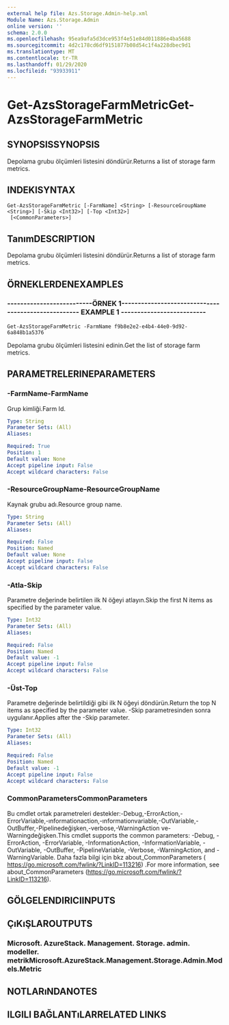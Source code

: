 ```yaml
---
external help file: Azs.Storage.Admin-help.xml
Module Name: Azs.Storage.Admin
online version: ''
schema: 2.0.0
ms.openlocfilehash: 95ea9afa5d3dce953f4e51e84d011886e4ba5688
ms.sourcegitcommit: 4d2c178cd6df9151877b08d54c1f4a228dbec9d1
ms.translationtype: MT
ms.contentlocale: tr-TR
ms.lasthandoff: 01/29/2020
ms.locfileid: "93933911"
---
```

# <span data-ttu-id="c2d68-101">Get-AzsStorageFarmMetric</span><span class="sxs-lookup"><span data-stu-id="c2d68-101">Get-AzsStorageFarmMetric</span></span>

## <span data-ttu-id="c2d68-102">SYNOPSIS</span><span class="sxs-lookup"><span data-stu-id="c2d68-102">SYNOPSIS</span></span>
<span data-ttu-id="c2d68-103">Depolama grubu ölçümleri listesini döndürür.</span><span class="sxs-lookup"><span data-stu-id="c2d68-103">Returns a list of storage farm metrics.</span></span>

## <span data-ttu-id="c2d68-104">INDEKI</span><span class="sxs-lookup"><span data-stu-id="c2d68-104">SYNTAX</span></span>

```
Get-AzsStorageFarmMetric [-FarmName] <String> [-ResourceGroupName <String>] [-Skip <Int32>] [-Top <Int32>]
 [<CommonParameters>]
```

## <span data-ttu-id="c2d68-105">Tanım</span><span class="sxs-lookup"><span data-stu-id="c2d68-105">DESCRIPTION</span></span>
<span data-ttu-id="c2d68-106">Depolama grubu ölçümleri listesini döndürür.</span><span class="sxs-lookup"><span data-stu-id="c2d68-106">Returns a list of storage farm metrics.</span></span>

## <span data-ttu-id="c2d68-107">ÖRNEKLERDEN</span><span class="sxs-lookup"><span data-stu-id="c2d68-107">EXAMPLES</span></span>

### <span data-ttu-id="c2d68-108">--------------------------ÖRNEK 1--------------------------</span><span class="sxs-lookup"><span data-stu-id="c2d68-108">-------------------------- EXAMPLE 1 --------------------------</span></span>
```
Get-AzsStorageFarmMetric -FarmName f9b8e2e2-e4b4-44e0-9d92-6a848b1a5376
```

<span data-ttu-id="c2d68-109">Depolama grubu ölçümleri listesini edinin.</span><span class="sxs-lookup"><span data-stu-id="c2d68-109">Get the list of storage farm metrics.</span></span>

## <span data-ttu-id="c2d68-110">PARAMETRELERINE</span><span class="sxs-lookup"><span data-stu-id="c2d68-110">PARAMETERS</span></span>

### <span data-ttu-id="c2d68-111">-FarmName</span><span class="sxs-lookup"><span data-stu-id="c2d68-111">-FarmName</span></span>
<span data-ttu-id="c2d68-112">Grup kimliği.</span><span class="sxs-lookup"><span data-stu-id="c2d68-112">Farm Id.</span></span>

```yaml
Type: String
Parameter Sets: (All)
Aliases: 

Required: True
Position: 1
Default value: None
Accept pipeline input: False
Accept wildcard characters: False
```

### <span data-ttu-id="c2d68-113">-ResourceGroupName</span><span class="sxs-lookup"><span data-stu-id="c2d68-113">-ResourceGroupName</span></span>
<span data-ttu-id="c2d68-114">Kaynak grubu adı.</span><span class="sxs-lookup"><span data-stu-id="c2d68-114">Resource group name.</span></span>

```yaml
Type: String
Parameter Sets: (All)
Aliases: 

Required: False
Position: Named
Default value: None
Accept pipeline input: False
Accept wildcard characters: False
```

### <span data-ttu-id="c2d68-115">-Atla</span><span class="sxs-lookup"><span data-stu-id="c2d68-115">-Skip</span></span>
<span data-ttu-id="c2d68-116">Parametre değerinde belirtilen ilk N öğeyi atlayın.</span><span class="sxs-lookup"><span data-stu-id="c2d68-116">Skip the first N items as specified by the parameter value.</span></span>

```yaml
Type: Int32
Parameter Sets: (All)
Aliases: 

Required: False
Position: Named
Default value: -1
Accept pipeline input: False
Accept wildcard characters: False
```

### <span data-ttu-id="c2d68-117">-Üst</span><span class="sxs-lookup"><span data-stu-id="c2d68-117">-Top</span></span>
<span data-ttu-id="c2d68-118">Parametre değerinde belirtildiği gibi ilk N öğeyi döndürün.</span><span class="sxs-lookup"><span data-stu-id="c2d68-118">Return the top N items as specified by the parameter value.</span></span>
<span data-ttu-id="c2d68-119">-Skip parametresinden sonra uygulanır.</span><span class="sxs-lookup"><span data-stu-id="c2d68-119">Applies after the -Skip parameter.</span></span>

```yaml
Type: Int32
Parameter Sets: (All)
Aliases: 

Required: False
Position: Named
Default value: -1
Accept pipeline input: False
Accept wildcard characters: False
```

### <span data-ttu-id="c2d68-120">CommonParameters</span><span class="sxs-lookup"><span data-stu-id="c2d68-120">CommonParameters</span></span>
<span data-ttu-id="c2d68-121">Bu cmdlet ortak parametreleri destekler:-Debug,-ErrorAction,-ErrorVariable,-ınformationaction,-ınformationvariable,-OutVariable,-OutBuffer,-Pipelinedeğişken,-verbose,-WarningAction ve-Warningdeğişken.</span><span class="sxs-lookup"><span data-stu-id="c2d68-121">This cmdlet supports the common parameters: -Debug, -ErrorAction, -ErrorVariable, -InformationAction, -InformationVariable, -OutVariable, -OutBuffer, -PipelineVariable, -Verbose, -WarningAction, and -WarningVariable.</span></span> <span data-ttu-id="c2d68-122">Daha fazla bilgi için bkz about_CommonParameters ( https://go.microsoft.com/fwlink/?LinkID=113216) .</span><span class="sxs-lookup"><span data-stu-id="c2d68-122">For more information, see about_CommonParameters (https://go.microsoft.com/fwlink/?LinkID=113216).</span></span>

## <span data-ttu-id="c2d68-123">GÖLGELENDIRICI</span><span class="sxs-lookup"><span data-stu-id="c2d68-123">INPUTS</span></span>

## <span data-ttu-id="c2d68-124">ÇıKıŞLAR</span><span class="sxs-lookup"><span data-stu-id="c2d68-124">OUTPUTS</span></span>

### <span data-ttu-id="c2d68-125">Microsoft. AzureStack. Management. Storage. admin. modeller. metrik</span><span class="sxs-lookup"><span data-stu-id="c2d68-125">Microsoft.AzureStack.Management.Storage.Admin.Models.Metric</span></span>

## <span data-ttu-id="c2d68-126">NOTLARıNDA</span><span class="sxs-lookup"><span data-stu-id="c2d68-126">NOTES</span></span>

## <span data-ttu-id="c2d68-127">ILGILI BAĞLANTıLAR</span><span class="sxs-lookup"><span data-stu-id="c2d68-127">RELATED LINKS</span></span>

